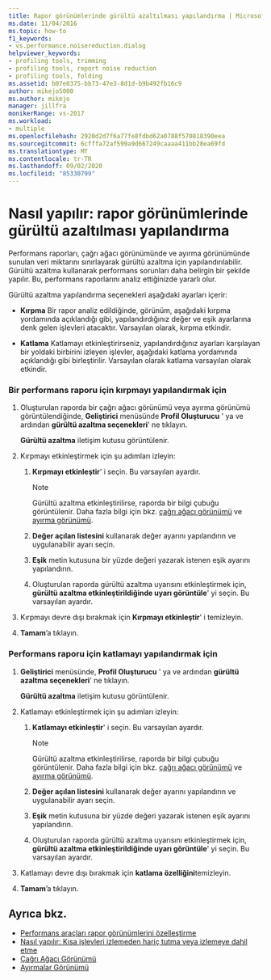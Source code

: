 ```yaml
---
title: Rapor görünümlerinde gürültü azaltılması yapılandırma | Microsoft Docs
ms.date: 11/04/2016
ms.topic: how-to
f1_keywords:
- vs.performance.noisereduction.dialog
helpviewer_keywords:
- profiling tools, trimming
- profiling tools, report noise reduction
- profiling tools, folding
ms.assetid: b07e0375-bb73-47e3-8d1d-b9b492fb16c9
author: mikejo5000
ms.author: mikejo
manager: jillfra
monikerRange: vs-2017
ms.workload:
- multiple
ms.openlocfilehash: 2920d2d7f6a77fe8fdbd62a0788f570818390eea
ms.sourcegitcommit: 6cfffa72af599a9d667249caaaa411bb28ea69fd
ms.translationtype: MT
ms.contentlocale: tr-TR
ms.lasthandoff: 09/02/2020
ms.locfileid: "85330799"
---
```

# <a name="how-to-configure-noise-reduction-in-report-views"></a>Nasıl yapılır: rapor görünümlerinde gürültü azaltılması yapılandırma
Performans raporları, çağrı ağacı görünümünde ve ayırma görünümünde sunulan veri miktarını sınırlayarak gürültü azaltma için yapılandırılabilir. Gürültü azaltma kullanarak performans sorunları daha belirgin bir şekilde yapılır. Bu, performans raporlarını analiz ettiğinizde yararlı olur.

 Gürültü azaltma yapılandırma seçenekleri aşağıdaki ayarları içerir:

- **Kırpma** Bir rapor analiz edildiğinde, görünüm, aşağıdaki kırpma yordamında açıklandığı gibi, yapılandırdığınız değer ve eşik ayarlarına denk gelen işlevleri atacaktır. Varsayılan olarak, kırpma etkindir.

- **Katlama** Katlamayı etkinleştirirseniz, yapılandırdığınız ayarları karşılayan bir yoldaki birbirini izleyen işlevler, aşağıdaki katlama yordamında açıklandığı gibi birleştirilir. Varsayılan olarak katlama varsayılan olarak etkindir.

### <a name="to-configure-trimming-for-a-performance-report"></a>Bir performans raporu için kırpmayı yapılandırmak için

1. Oluşturulan raporda bir çağrı ağacı görünümü veya ayırma görünümü görüntülendiğinde, **Geliştirici** menüsünde **Profil Oluşturucu** ' ya ve ardından **gürültü azaltma seçenekleri**' ne tıklayın.

     **Gürültü azaltma** iletişim kutusu görüntülenir.

2. Kırpmayı etkinleştirmek için şu adımları izleyin:

    1. **Kırpmayı etkinleştir**' i seçin. Bu varsayılan ayardır.

        > [!NOTE]
        > Gürültü azaltma etkinleştirilirse, raporda bir bilgi çubuğu görüntülenir. Daha fazla bilgi için bkz. [çağrı ağacı görünümü](../profiling/call-tree-view.md) ve [ayırma görünümü](../profiling/dotnet-memory-allocations-view.md).

    2. **Değer açılan listesini** kullanarak değer ayarını yapılandırın ve uygulanabilir ayarı seçin.

    3. **Eşik** metin kutusuna bir yüzde değeri yazarak istenen eşik ayarını yapılandırın.

    4. Oluşturulan raporda gürültü azaltma uyarısını etkinleştirmek için, **gürültü azaltma etkinleştirildiğinde uyarı görüntüle**' yi seçin. Bu varsayılan ayardır.

3. Kırpmayı devre dışı bırakmak için **Kırpmayı etkinleştir**' i temizleyin.

4. **Tamam**’a tıklayın.

### <a name="to-configure-folding-for-a-performance-report"></a>Performans raporu için katlamayı yapılandırmak için

1. **Geliştirici** menüsünde, **Profil Oluşturucu** ' ya ve ardından **gürültü azaltma seçenekleri**' ne tıklayın.

     **Gürültü azaltma** iletişim kutusu görüntülenir.

2. Katlamayı etkinleştirmek için şu adımları izleyin:

    1. **Katlamayı etkinleştir**' i seçin. Bu varsayılan ayardır.

        > [!NOTE]
        > Gürültü azaltma etkinleştirilirse, raporda bir bilgi çubuğu görüntülenir. Daha fazla bilgi için bkz. [çağrı ağacı görünümü](../profiling/call-tree-view.md) ve [ayırma görünümü](../profiling/dotnet-memory-allocations-view.md).

    2. **Değer açılan listesini** kullanarak değer ayarını yapılandırın ve uygulanabilir ayarı seçin.

    3. **Eşik** metin kutusuna bir yüzde değeri yazarak istenen eşik ayarını yapılandırın.

    4. Oluşturulan raporda gürültü azaltma uyarısını etkinleştirmek için, **gürültü azaltma etkinleştirildiğinde uyarı görüntüle**' yi seçin. Bu varsayılan ayardır.

3. Katlamayı devre dışı bırakmak için **katlama özelliğini**temizleyin.

4. **Tamam**’a tıklayın.

## <a name="see-also"></a>Ayrıca bkz.
- [Performans araçları rapor görünümlerini özelleştirme](../profiling/customizing-performance-tools-report-views.md)
- [Nasıl yapılır: Kısa işlevleri izlemeden hariç tutma veya izlemeye dahil etme](../profiling/how-to-exclude-or-include-short-functions-from-instrumentation.md)
- [Çağrı Ağacı Görünümü](../profiling/call-tree-view.md)
- [Ayırmalar Görünümü](../profiling/dotnet-memory-allocations-view.md)
